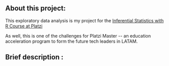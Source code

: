 <h2> About this project: </h2>

This exploratory data analysis is my project for the [Inferential Statistics with R Course at Platzi](https://platzi.com/clases/estadistica-inferencial/)

As well, this is one of the challenges for Platzi Master -- an education acceleration program to form the future tech leaders in LATAM.

<h2> Brief description : </h2>
